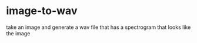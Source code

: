 # image-to-wav
take an image and generate a wav file that has a spectrogram that looks like the image
